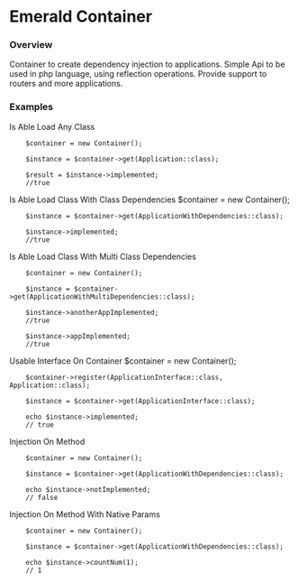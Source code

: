 # Emerald Container

### Overview

Container to create dependency injection to applications. Simple Api to be used in php language, using reflection operations. Provide support to routers and more applications.

### Examples


Is Able Load Any Class
        
        $container = new Container();

        $instance = $container->get(Application::class);
        
        $result = $instance->implemented;
        //true


Is Able Load Class With Class Dependencies
        $container = new Container();
        
        $instance = $container->get(ApplicationWithDependencies::class);

        $instance->implemented;
        //true

Is Able Load Class With Multi Class Dependencies

        $container = new Container();

        $instance = $container->get(ApplicationWithMultiDependencies::class);

        $instance->anotherAppImplemented;
        //true

        $instance->appImplemented;
        //true

Usable Interface On Container
        $container = new Container();

        $container->register(ApplicationInterface::class, Application::class);

        $instance = $container->get(ApplicationInterface::class);

        echo $instance->implemented;
        // true  

Injection On Method

        $container = new Container();

        $instance = $container->get(ApplicationWithDependencies::class);

        echo $instance->notImplemented;
        // false

Injection On Method With Native Params

        $container = new Container();

        $instance = $container->get(ApplicationWithDependencies::class);

        echo $instance->countNum(1);
        // 1